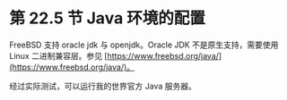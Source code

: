 # 第 22.5 节 Java 环境的配置

FreeBSD 支持 oracle jdk 与 openjdk。Oracle JDK 不是原生支持，需要使用 Linux 二进制兼容层。参见 [https://www.freebsd.org/java/](https://www.freebsd.org/java/)。


经过实际测试，可以运行我的世界官方 Java 服务器。